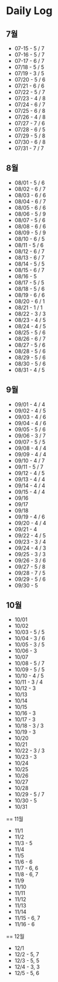 # Daily Log
## 7월
* 07-15 - 5 / 7
* 07-16 - 5 / 7
* 07-17 - 6 / 7
* 07/18 - 5 / 5
* 07/19 - 3 / 5
* 07/20 - 5 / 6
* 07/21 - 6 / 6
* 07/22 - 5 / 7
* 07/23 - 4 / 8
* 07/24 - 6 / 7
* 07/25 - 6 / 8
* 07/26 - 4 / 8
* 07/27 - 7 / 6
* 07/28 - 6 / 5
* 07/29 - 5 / 8
* 07/30 - 6 / 8
* 07/31 - 7 / 7

## 8월
* 08/01 - 5 / 6
* 08/02 - 6 / 7
* 08/03 - 6 / 6
* 08/04 - 6 / 7
* 08/05 - 6 / 6
* 08/06 - 5 / 9
* 08/07 - 5 / 6
* 08/08 - 6 / 6
* 08/09 - 5 / 9
* 08/10 - 6 / 5
* 08/11 - 5 / 6
* 08/12 - 6 / 7
* 08/13 - 6 / 7
* 08/14 - 5 / 5
* 08/15 - 6 / 7
* 08/16 - 5
* 08/17 - 5 / 5
* 08/18 - 5 / 6
* 08/19 - 6 / 6
* 08/20 - 6 / 1
* 08/21 - 1 / 1
* 08/22 - 3 / 3
* 08/23 - 4 / 5
* 08/24 - 4 / 5
* 08/25 - 5 / 6
* 08/26 - 6 / 7
* 08/27 - 5 / 6
* 08/28 - 5 / 6
* 08/29 - 5 / 6
* 08/30 - 5 / 6
* 08/31 - 4 / 5

## 9월
* 09/01 - 4 / 4
* 09/02 - 4 / 5
* 09/03 - 4 / 6
* 09/04 - 4 / 6
* 09/05 - 5 / 6
* 09/06 - 3 / 7
* 09/07 - 5 / 5
* 09/08 - 4 / 4
* 09/09 - 4 / 4
* 09/10 - 4 / 7
* 09/11 - 5 / 7
* 09/12 - 4 / 5
* 09/13 - 4 / 4
* 09/14 - 4 / 4
* 09/15 - 4 / 4
* 09/16
* 09/17
* 09/18
* 09/19 - 4 / 6
* 09/20 - 4 / 4
* 09/21 - 4
* 09/22 - 4 / 5
* 09/23 - 3 / 4
* 09/24 - 4 / 3
* 09/25 - 3 / 3
* 09/26 - 3 / 6
* 09/27 - 5 / 8
* 09/28 - 7 / 5
* 09/29 - 5 / 6
* 09/30 - 5

## 10월
* 10/01
* 10/02
* 10/03 - 5 / 5
* 10/04 - 3 / 6
* 10/05 - 3 / 5
* 10/06 - 3
* 10/07
* 10/08 - 5 / 7
* 10/09 - 5 / 5
* 10/10 - 4 / 5
* 10/11 - 3 / 4
* 10/12 - 3
* 10/13
* 10/14
* 10/15
* 10/16 - 3
* 10/17 - 3
* 10/18 - 3 / 3
* 10/19 - 3
* 10/20
* 10/21
* 10/22 - 3 / 3
* 10/23 - 3
* 10/24
* 10/25
* 10/26
* 10/27
* 10/28
* 10/29 - 5 / 7
* 10/30 - 5
* 10/31

== 11월
* 11/1
* 11/2
* 11/3 - 5
* 11/4
* 11/5
* 11/6 - 6
* 11/7 - 6, 6
* 11/8 - 6, 7
* 11/9
* 11/10
* 11/11
* 11/12
* 11/13
* 11/14
* 11/15 - 6, 7
* 11/16 - 6

== 12월
* 12/1
* 12/2 - 5, 7
* 12/3 - 5, 5
* 12/4 - 3, 3
* 12/5 - 5, 6
